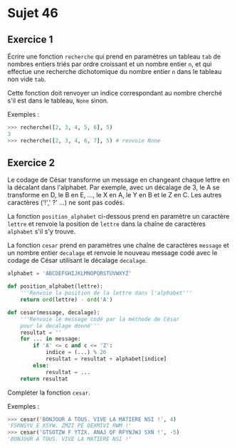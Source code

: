 # Sujet 46

## Exercice 1

Écrire une fonction `recherche` qui prend en paramètres un tableau `tab` de nombres
entiers triés par ordre croissant et un nombre entier `n`, et qui effectue une recherche
dichotomique du nombre entier `n` dans le tableau non vide `tab`.

Cette fonction doit renvoyer un indice correspondant au nombre cherché s'il est dans le
tableau, `None` sinon.

Exemples :
```python
>>> recherche([2, 3, 4, 5, 6], 5)
3
>>> recherche([2, 3, 4, 6, 7], 5) # renvoie None
```

## Exercice 2

Le codage de César transforme un message en changeant chaque lettre en la décalant
dans l'alphabet.
Par exemple, avec un décalage de 3, le A se transforme en D, le B en E, ..., le X en A,
le Y en B et le Z en C. Les autres caractères (‘!',' ?' ...) ne sont pas codés.

La fonction `position_alphabet` ci-dessous prend en paramètre un caractère `lettre`
et renvoie la position de `lettre` dans la chaîne de caractères `alphabet` s'il s'y trouve.

La fonction `cesar` prend en paramètres une chaîne de caractères `message` et un nombre
entier `decalage` et renvoie le nouveau message codé avec le codage de César utilisant
le décalage `decalage`.

```python 
alphabet = 'ABCDEFGHIJKLMNOPQRSTUVWXYZ'

def position_alphabet(lettre):
    '''Renvoie la position de la lettre dans l'alphabet'''
    return ord(lettre) - ord('A')

def cesar(message, decalage):
    '''Renvoie le message codé par la méthode de César
    pour le decalage donné'''
    resultat = ''
    for ... in message: 
        if 'A' <= c and c <= 'Z':
            indice = (...) % 26 
            resultat = resultat + alphabet[indice]
        else:
            resultat = ... 
    return resultat

```

Compléter la fonction ```cesar```.

Exemples :

```python
>>> cesar('BONJOUR A TOUS. VIVE LA MATIERE NSI !', 4)
'FSRNSYV E XSYW. ZMZI PE QEXMIVI RWM !'
>>> cesar('GTSOTZW F YTZX. ANAJ QF RFYNJWJ SXN !', -5)
'BONJOUR A TOUS. VIVE LA MATIERE NSI !'
``` 